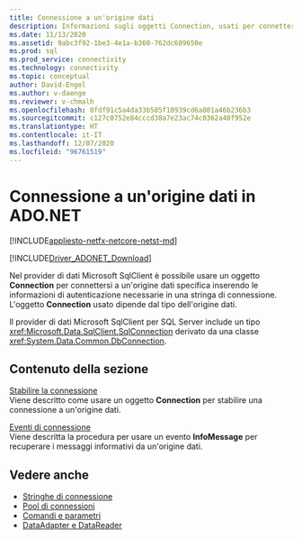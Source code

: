 ```yaml
---
title: Connessione a un'origine dati
description: Informazioni sugli oggetti Connection, usati per connettersi alle origini dati in ADO.NET. L'oggetto Connection usato dipende dal tipo dell'origine dati.
ms.date: 11/13/2020
ms.assetid: 9abc3f92-1be3-4e1a-b360-762dc689650e
ms.prod: sql
ms.prod_service: connectivity
ms.technology: connectivity
ms.topic: conceptual
author: David-Engel
ms.author: v-daenge
ms.reviewer: v-chmalh
ms.openlocfilehash: 0fdf91c5a4da33b585f10939cd6a801a46b236b3
ms.sourcegitcommit: c127c0752e84cccd38a7e23ac74c0362a40f952e
ms.translationtype: HT
ms.contentlocale: it-IT
ms.lasthandoff: 12/07/2020
ms.locfileid: "96761519"
---
```

# <a name="connecting-to-a-data-source-in-adonet"></a>Connessione a un'origine dati in ADO.NET

[!INCLUDE[appliesto-netfx-netcore-netst-md](../../includes/appliesto-netfx-netcore-netst-md.md)]

[!INCLUDE[Driver_ADONET_Download](../../includes/driver_adonet_download.md)]

Nel provider di dati Microsoft SqlClient è possibile usare un oggetto **Connection** per connettersi a un'origine dati specifica inserendo le informazioni di autenticazione necessarie in una stringa di connessione. L'oggetto **Connection** usato dipende dal tipo dell'origine dati.

Il provider di dati Microsoft SqlClient per SQL Server include un tipo <xref:Microsoft.Data.SqlClient.SqlConnection> derivato da una classe <xref:System.Data.Common.DbConnection>.

## <a name="in-this-section"></a>Contenuto della sezione  

[Stabilire la connessione](establishing-connection.md)\
Viene descritto come usare un oggetto **Connection** per stabilire una connessione a un'origine dati.

[Eventi di connessione](connection-events.md)\
Viene descritta la procedura per usare un evento **InfoMessage** per recuperare i messaggi informativi da un'origine dati.

## <a name="see-also"></a>Vedere anche

- [Stringhe di connessione](connection-strings.md)
- [Pool di connessioni](connection-pooling.md)
- [Comandi e parametri](commands-parameters.md)
- [DataAdapter e DataReader](dataadapters-datareaders.md)
